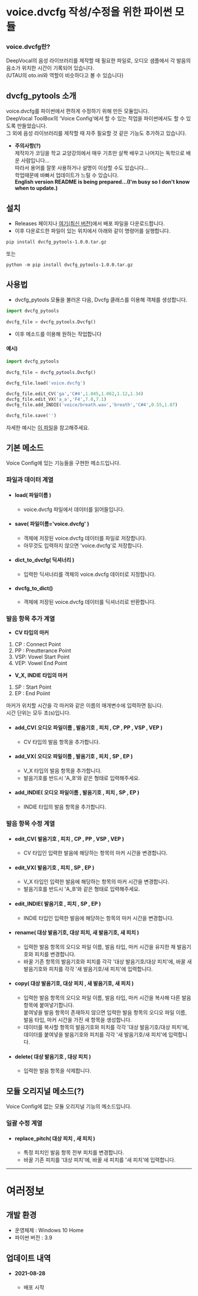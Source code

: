 # voice.dvcfg 작성/수정을 위한 파이썬 모듈

### voice.dvcfg란?   
DeepVocal의 음성 라이브러리를 제작할 때 필요한 파일로, 오디오 샘플에서 각 발음의 음소가 위치한 시간이 기록되어 있습니다.   
(UTAU의 oto.ini와 역할이 비슷하다고 볼 수 있습니다)
   
## dvcfg_pytools 소개   
voice.dvcfg를 파이썬에서 편하게 수정하기 위해 만든 모듈입니다.   
DeepVocal ToolBox의 'Voice Config'에서 할 수 있는 작업을 파이썬에서도 할 수 있도록 만들었습니다.   
그 외에 음성 라이브러리를 제작할 때 자주 필요할 것 같은 기능도 추가하고 있습니다.   
   
* **주의사항(?)**     
제작자가 코딩을 학교 교양강의에서 매우 기초만 살짝 배우고 나머지는 독학으로 배운 사람입니다...   
따라서 용어를 잘못 사용하거나 설명이 이상할 수도 있습니다...   
학업때문에 바빠서 업데이트가 느릴 수 있습니다.   
**English version README is being prepared...(I'm busy so I don't know when to update.)**


## 설치
* Releases 페이지나 [여기(최신 버전)](https://github.com/Aniana0/dvcfg_pytools/releases/download/1.0.0/dvcfg_pytools-1.0.0.tar.gz)에서 배포 파일을 다운로드합니다.
* 이후 다운로드한 파일이 있는 위치에서 아래와 같이 명령어를 실행합니다.
```
pip install dvcfg_pytools-1.0.0.tar.gz
```
또는
```
python -m pip install dvcfg_pytools-1.0.0.tar.gz
```


## 사용법   
* dvcfg_pytools 모듈을 불러온 다음, Dvcfg 클래스를 이용해 객체를 생성합니다.

```Python
import dvcfg_pytools   
   
dvcfg_file = dvcfg_pytools.Dvcfg()
```   

* 이후 메소드를 이용해 원하는 작업합니다

#### 예시)

```Python
import dvcfg_pytools   
   
dvcfg_file = dvcfg_pytools.Dvcfg()
   
dvcfg_file.load('voice.dvcfg')

dvcfg_file.edit_CV('ga','C#4',1.045,1.062,1.12,1.34)
dvcfg_file.edit_VX('a_a','F4',7.0,7.1)
dvcfg_file.add_INDIE('voice/breath.wav','breath','C#4',0.55,1.07)

dvcfg_file.save('')
```   
자세한 예시는 [이 파일](https://drive.google.com/file/d/1ZvzIF6MUlEn1IRVJseAzOdWzQ1XJaEmL/view?usp=sharing)을 참고해주세요.

## 기본 메소드
Voice Config에 있는 기능들을 구현한 메소드입니다.

### 파일과 데이터 계열

* #### load( 파일이름 )
   * voice.dvcfg 파일에서 데이터를 읽어들입니다.
   
* #### save( 파일이름='voice.dvcfg' )
   * 객체에 저장된 voice.dvcfg 데이터를 파일로 저장합니다.
   * 아무것도 입력하지 않으면 'voice.dvcfg'로 저장합니다.
   
* #### dict_to_dvcfg( 딕셔너리 )
   * 입력한 딕셔너리를 객체의 voice.dvcfg 데이터로 지정합니다.

* #### dvcfg_to_dict()
   * 객체에 저장된 voice.dvcfg 데이터를 딕셔너리로 반환합니다.


### 발음 항목 추가 계열

* **CV 타입의 마커**
1. CP : Connect Point
2. PP : Preutterance Point
3. VSP: Vowel Start Point
4. VEP: Vowel End Point

* **V_X, INDIE 타입의 마커**
1. SP : Start Point
2. EP : End Poiint

마커가 위치할 시간을 각 마커와 같은 이름의 매개변수에 입력하면 됩니다.   
시간 단위는 모두 초(s)입니다.   


* #### add_CV( 오디오 파일이름 , 발음기호 , 피치 , CP , PP , VSP , VEP )
   * CV 타입의 발음 항목을 추가합니다.

* #### add_VX( 오디오 파일이름 , 발음기호 , 피치 , SP , EP )
   * V_X 타입의 발음 항목을 추가합니다.
   * 발음기호를 반드시 'A_B'와 같은 형태로 입력해주세요.

* #### add_INDIE( 오디오 파일이름 , 발음기호 , 피치 , SP , EP )
   * INDIE 타입의 발음 항목을 추가합니다.


### 발음 항목 수정 계열

* #### edit_CV( 발음기호 , 피치 , CP , PP , VSP , VEP )
   * CV 타입인 입력한 발음에 해당하는 항목의 마커 시간을 변경합니다.

* #### edit_VX( 발음기호 , 피치 , SP , EP )
   * V_X 타입인 입력한 발음에 해당하는 항목의 마커 시간을 변경합니다.
   * 발음기호를 반드시 'A_B'와 같은 형태로 입력해주세요.

* #### edit_INDIE( 발음기호 , 피치 , SP , EP )
   * INDIE 타입인 입력한 발음에 해당하는 항목의 마커 시간을 변경합니다.

* #### rename( 대상 발음기호, 대상 피치, 새 발음기호, 새 피치 )
   * 입력한 발음 항목의 오디오 파일 이름, 발음 타입, 마커 시간을 유지한 채 발음기호와 피치를 변경합니다.
   * 바꿀 기존 항목의 발음기호와 피치를 각각 '대상 발음기호/대상 피치'에, 바꿀 새 발음기호와 피치를 각각 '새 발음기호/새 피치'에 입력합니다.

* #### copy( 대상 발음기호, 대상 피치 , 새 발음기호, 새 피치 )
   * 입력한 발음 항목의 오디오 파일 이름, 발음 타입, 마커 시간을 복사해 다른 발음 항목에 붙여넣기합니다.   
   붙여넣을 발음 항목이 존재하지 않으면 입력한 발음 항목의 오디오 파일 이름, 발음 타입, 마커 시간을 가진 새 항목을 생성합니다.
   * 데이터를 복사할 항목의 발음기호와 피치를 각각 '대상 발음기호/대상 피치'에, 데이터를 붙여넣을 발음기호와 피치를 각각 '새 발음기호/새 피치'에 입력합니다.

* #### delete( 대상 발음기호 , 대상 피치 )
   * 입력한 발음 항목을 삭제합니다.


## 모듈 오리지널 메소드(?)
Voice Config에 없는 모듈 오리지널 기능의 메소드입니다.

### 일괄 수정 계열

* #### replace_pitch( 대상 피치 , 새 피치 )
   * 특정 피치인 발음 항목 전부 피치를 변경합니다.
   * 바꿀 기존 피치를 '대상 피치'에, 바꿀 새 피치를 '새 피치'에 입력합니다.

- - -
# 여러정보

## 개발 환경
* 운영체제 : Windows 10 Home
* 파이썬 버전 : 3.9

## 업데이트 내역
* #### 2021-08-28
   * 배포 시작
